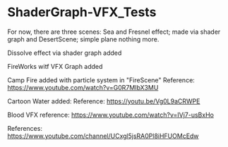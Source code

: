 # ShaderGraph-VFX_Tests
For now, there are three scenes: Sea and Fresnel effect; made via shader graph and DesertScene; simple plane nothing more.

Dissolve effect via shader graph added

FireWorks witf VFX Graph added

Camp Fire added with particle system in "FireScene" 
Reference: https://www.youtube.com/watch?v=G0R7MIbX3MU

Cartoon Water added:
Reference: https://youtu.be/Vg0L9aCRWPE

Blood VFX reference: https://www.youtube.com/watch?v=IVj7-usBxHo 

References: 
https://www.youtube.com/channel/UCxgl5jsRA0Pl8iHFUOMcEdw